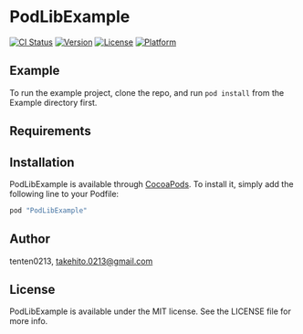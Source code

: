 # PodLibExample

[![CI Status](http://img.shields.io/travis/tenten0213/PodLibExample.svg?style=flat)](https://travis-ci.org/tenten0213/PodLibExample)
[![Version](https://img.shields.io/cocoapods/v/PodLibExample.svg?style=flat)](http://cocoapods.org/pods/PodLibExample)
[![License](https://img.shields.io/cocoapods/l/PodLibExample.svg?style=flat)](http://cocoapods.org/pods/PodLibExample)
[![Platform](https://img.shields.io/cocoapods/p/PodLibExample.svg?style=flat)](http://cocoapods.org/pods/PodLibExample)

## Example

To run the example project, clone the repo, and run `pod install` from the Example directory first.

## Requirements

## Installation

PodLibExample is available through [CocoaPods](http://cocoapods.org). To install
it, simply add the following line to your Podfile:

```ruby
pod "PodLibExample"
```

## Author

tenten0213, takehito.0213@gmail.com

## License

PodLibExample is available under the MIT license. See the LICENSE file for more info.

